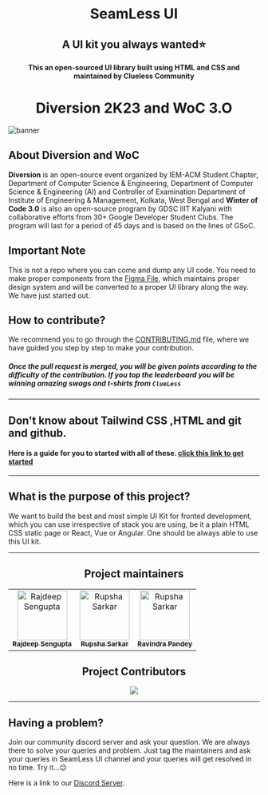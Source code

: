 
<h1 align='center'>SeamLess UI</h1>
<h2 align='center'>A UI kit you always wanted⭐</h2>
<p align='center'> <b>This an open-sourced UI library built using HTML and CSS and maintained by Clueless Community</b><p>


<h1 align='center'>Diversion 2K23 and WoC 3.O</h1>

![banner](https://user-images.githubusercontent.com/93156825/216752982-25ca40d7-2b8c-424b-990e-06c56a06712e.png)

## About Diversion and WoC
**Diversion** is an open-source event organized by IEM-ACM Student Chapter, Department of Computer Science & Engineering, Department of Computer Science & Engineering (AI) and Controller of Examination Department of Institute of Engineering & Management, Kolkata, West Bengal and **Winter of Code 3.0** is also an open-source program by GDSC IIIT Kalyani with collaborative efforts from 30+ Google Developer Student Clubs. The program will last for a period of 45 days and is based on the lines of GSoC.


## Important Note

This is not a repo where you can come and dump any UI code. You need to make proper components from the [Figma File](https://www.figma.com/file/qzwugAfEB1GL4FgWXw9R3Z/SeamLess-UI-Dev?node-id=0%3A1&t=qRahoepdI3B98cVA-1), which maintains proper design system and will be converted to a proper UI library along the way. We have just started out. 

## How to contribute?

We recommend you to go through the [CONTRIBUTING.md](https://github.com/Clueless-Community/web-ui-kit/blob/main/CONTRIBUTING.md) file, where we have guided you step by step to make your contribution.

##### Once the pull request is merged, you will be given points according to the difficulty of the contribution. If you top the leaderboard you will be winning amazing swags and t-shirts from `ClueLess`
---
## Don't know about Tailwind CSS ,HTML and git and github.
    
#### Here is a guide for you to started with all of these. [click this link to get started](https://github.com/Clueless-Community/web-ui-kit/blob/main/Tutorial.md)
---
## What is the purpose of this project?
    

We want to build the best and most simple UI Kit for fronted development, which you can use irrespective of stack you are using, be it a plain HTML CSS static page or React, Vue or Angular. One should be always able to use this UI kit.

---
<h2 align='center'> Project maintainers </h2>
<table align='center'>
<tr>
    <td align="center">
        <a href="https://github.com/Rajdip019">
            <img src="https://avatars.githubusercontent.com/u/91758830?v=4" width="100;" alt="Rajdeep Sengupta"/>
            <br />
            <sub><b>Rajdeep Sengupta</b></sub>
        </a>
    </td>
    <td align="center">
        <a href="https://github.com/rupsha014">
            <img src="https://avatars.githubusercontent.com/u/109761128?v=4" width="100;" alt="Rupsha Sarkar"/>
            <br/>
            <sub><b>Rupsha Sarkar</b></sub>
        </a>
    </td>
      <td align="center">
        <a href="https://github.com/RavindraP04">
            <img src="https://avatars.githubusercontent.com/u/98400348?v=4" width="100;" alt="Rupsha Sarkar"/>
            <br/>
            <sub><b>Ravindra Pandey</b></sub>
        </a>
    </td>
  </tr>
</table>

<h2 align="center"> Project Contributors </h2> 

<div align="center">
    <a href="https://github.com/Clueless-Community/seamless-ui/graphs/contributors">
    <img src="https://contrib.rocks/image?repo=Clueless-Community/seamless-ui" />
    </a>
</div>

---
## Having a problem?

Join our community discord server and ask your question. We are always there to solve your queries and problem. Just tag the maintainers and ask your queries in SeamLess UI channel and your queries will get resolved in no time. Try it...😉 

Here is a link to our [Discord Server](https://discord.gg/r5uKBGxT9T).
